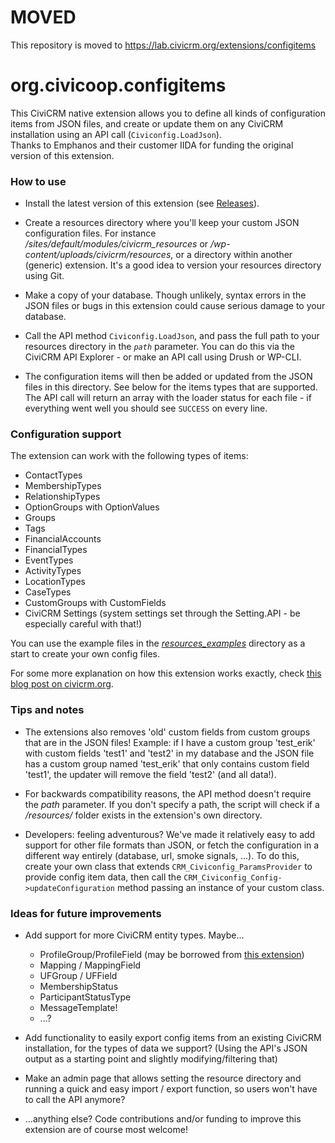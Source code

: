 MOVED
=====

This repository is moved to https://lab.civicrm.org/extensions/configitems


org.civicoop.configitems
========================

This CiviCRM native extension allows you to define all kinds of configuration items from JSON files, and create or update them on any CiviCRM installation using an API call (`Civiconfig.LoadJson`).  
Thanks to Emphanos and their customer IIDA for funding the original version of this extension.


### How to use

- Install the latest version of this extension (see [Releases](https://github.com/civicoop/org.civicoop.configitems/releases)).

- Create a resources directory where you'll keep your custom JSON configuration files. For instance */sites/default/modules/civicrm_resources* or */wp-content/uploads/civicrm/resources*, or a directory within another (generic) extension. It's a good idea to version your resources directory using Git.

- Make a copy of your database. Though unlikely, syntax errors in the JSON files or bugs in this extension could cause serious damage to your database.
  
- Call the API method `Civiconfig.LoadJson`, and pass the full path to your resources directory in the *`path`* parameter. You can do this via the CiviCRM API Explorer - or make an API call using Drush or WP-CLI.

- The configuration items will then be added or updated from the JSON files in this directory. See below for the items types that are supported. The API call will return an array with the loader status for each file - if everything went well you should see `SUCCESS` on every line.

### Configuration support

The extension can work with the following types of items:
- ContactTypes
- MembershipTypes
- RelationshipTypes
- OptionGroups with OptionValues
- Groups
- Tags
- FinancialAccounts
- FinancialTypes
- EventTypes
- ActivityTypes
- LocationTypes
- CaseTypes
- CustomGroups with CustomFields
- CiviCRM Settings (system settings set through the Setting.API - be especially careful with that!)

You can use the example files in the *[resources_examples](resources_examples)* 
directory as a start to create your own config files.

For some more explanation on how this extension works exactly, check 
[this blog post on civicrm.org](https://civicrm.org/blog/erikhommel/extension-to-configure-civicrm-items).


### Tips and notes

- The extensions also removes 'old' custom fields from custom groups that are in the JSON files! Example: if I have a custom group 'test_erik' with custom fields 'test1' and 'test2' in my database and the JSON file has a custom group named 'test_erik' that only contains custom field 'test1', the updater will remove the field 'test2' (and all data!).

- For backwards compatibility reasons, the API method doesn't require the *path* parameter. If you don't specify a path, the script will check if a */resources/* folder exists in the extension's own directory.

- Developers: feeling adventurous? We've made it relatively easy to add support for other file formats than JSON, or fetch the configuration in a different way entirely (database, url, smoke signals, ...). To do this, create your own class that extends `CRM_Civiconfig_ParamsProvider` to provide config item data, then call the `CRM_Civiconfig_Config->updateConfiguration` method passing an instance of your custom class.


### Ideas for future improvements

- Add support for more CiviCRM entity types. Maybe...  
  + ProfileGroup/ProfileField (may be borrowed from [this extension](https://github.com/catorghans/net.trinfinity.orgis.mi.dataquality))
  + Mapping / MappingField
  + UFGroup / UFField
  + MembershipStatus
  + ParticipantStatusType
  + MessageTemplate!
  + ...?

- Add functionality to easily export config items from an existing CiviCRM installation, for the types of data we support? (Using the API's JSON output as a starting point and slightly modifying/filtering that)

- Make an admin page that allows setting the resource directory and running a quick and easy import / export function, so users won't have to call the API anymore?

- ...anything else? Code contributions and/or funding to improve this extension are of course most welcome!
